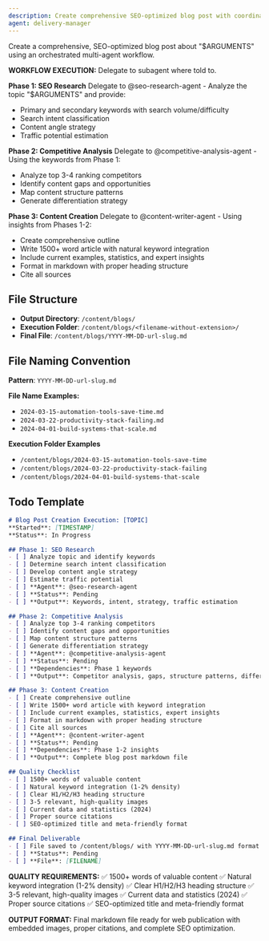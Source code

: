```yaml
---
description: Create comprehensive SEO-optimized blog post with coordinated multi-agent research, analysis, and writing workflow
agent: delivery-manager
---
```

Create a comprehensive, SEO-optimized blog post about "$ARGUMENTS" using an orchestrated multi-agent workflow.

**WORKFLOW EXECUTION:**
Delegate to subagent where told to.

**Phase 1: SEO Research**
Delegate to @seo-research-agent - Analyze the topic "$ARGUMENTS" and provide:
- Primary and secondary keywords with search volume/difficulty
- Search intent classification  
- Content angle strategy
- Traffic potential estimation

**Phase 2: Competitive Analysis** 
Delegate to @competitive-analysis-agent - Using the keywords from Phase 1:
- Analyze top 3-4 ranking competitors
- Identify content gaps and opportunities
- Map content structure patterns
- Generate differentiation strategy

**Phase 3: Content Creation**
Delegate to @content-writer-agent - Using insights from Phases 1-2:
- Create comprehensive outline
- Write 1500+ word article with natural keyword integration
- Include current examples, statistics, and expert insights
- Format in markdown with proper heading structure
- Cite all sources

## File Structure
- **Output Directory**: `/content/blogs/`
- **Execution Folder**: `/content/blogs/<filename-without-extension>/`
- **Final File**: `/content/blogs/YYYY-MM-DD-url-slug.md`

## File Naming Convention
**Pattern**: `YYYY-MM-DD-url-slug.md`

**File Name Examples:**
- `2024-03-15-automation-tools-save-time.md`
- `2024-03-22-productivity-stack-failing.md`
- `2024-04-01-build-systems-that-scale.md`

**Execution Folder Examples**
- `/content/blogs/2024-03-15-automation-tools-save-time`
- `/content/blogs/2024-03-22-productivity-stack-failing`
- `/content/blogs/2024-04-01-build-systems-that-scale`

## Todo Template
```markdown
# Blog Post Creation Execution: [TOPIC]
**Started**: [TIMESTAMP]  
**Status**: In Progress

## Phase 1: SEO Research
- [ ] Analyze topic and identify keywords
- [ ] Determine search intent classification
- [ ] Develop content angle strategy  
- [ ] Estimate traffic potential
- [ ] **Agent**: @seo-research-agent
- [ ] **Status**: Pending
- [ ] **Output**: Keywords, intent, strategy, traffic estimation

## Phase 2: Competitive Analysis
- [ ] Analyze top 3-4 ranking competitors
- [ ] Identify content gaps and opportunities
- [ ] Map content structure patterns
- [ ] Generate differentiation strategy
- [ ] **Agent**: @competitive-analysis-agent
- [ ] **Status**: Pending
- [ ] **Dependencies**: Phase 1 keywords
- [ ] **Output**: Competitor analysis, gaps, structure patterns, differentiation

## Phase 3: Content Creation
- [ ] Create comprehensive outline
- [ ] Write 1500+ word article with keyword integration
- [ ] Include current examples, statistics, expert insights
- [ ] Format in markdown with proper heading structure
- [ ] Cite all sources
- [ ] **Agent**: @content-writer-agent
- [ ] **Status**: Pending  
- [ ] **Dependencies**: Phase 1-2 insights
- [ ] **Output**: Complete blog post markdown file

## Quality Checklist
- [ ] 1500+ words of valuable content
- [ ] Natural keyword integration (1-2% density)
- [ ] Clear H1/H2/H3 heading structure
- [ ] 3-5 relevant, high-quality images
- [ ] Current data and statistics (2024)
- [ ] Proper source citations
- [ ] SEO-optimized title and meta-friendly format

## Final Deliverable
- [ ] File saved to /content/blogs/ with YYYY-MM-DD-url-slug.md format
- [ ] **Status**: Pending
- [ ] **File**: [FILENAME]
```

**QUALITY REQUIREMENTS:**
✅ 1500+ words of valuable content
✅ Natural keyword integration (1-2% density)
✅ Clear H1/H2/H3 heading structure
✅ 3-5 relevant, high-quality images
✅ Current data and statistics (2024)
✅ Proper source citations
✅ SEO-optimized title and meta-friendly format

**OUTPUT FORMAT:**
Final markdown file ready for web publication with embedded images, proper citations, and complete SEO optimization.